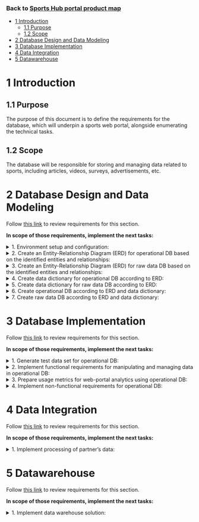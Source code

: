 ### Back to [Sports Hub portal product map](../../README.md#sports-hub-portal)

- [1 Introduction](#1-introduction)
  - [1.1 Purpose](#11-purpose)
  - [1.2 Scope](#12-scope)
- [2 Database Design and Data Modeling](#2-database-design-and-data-modeling)
- [3 Database Implementation](#3-database-implementation)
- [4 Data Integration](#4-data-integration)
- [5 Datawarehouse](#5-datawarehouse)

# 1 Introduction

## 1.1 Purpose

The purpose of this document is to define the requirements for the database, which will underpin a sports web portal, alongside enumerating the technical tasks.

## 1.2 Scope 

The database will be responsible for storing and managing data related to sports, including articles, videos, surveys, advertisements, etc. 

# 2 Database Design and Data Modeling

Follow [this link](/db_requirements/database_design_and_data_modeling/README.md) to review requirements for this section.

**In scope of those requirements, implement the next tasks:**

<details>
  <summary>1. Environment setup and configuration:</summary>

  1. Install and configure RDBMS. 
  2. Install and configure DB management tool. 
  3. Install and configure data integration tool. 
  4. Git configuration. 

</details>

<details>
  <summary>2. Create an Entity-Relationship Diagram (ERD) for operational DB based on the identified entities and relationships:</summary>

  1. Identify the entities that need to be represented in the database. 
  2. Analyze the relationships between the entities. 
  3. Identify the attributes associated with each entity. 
  4. Choose data types for entities. 
  5. Determine primary key for each entity. 
  6. Normalize the data model to minimize redundancy and improve efficiency.  

</details>

<details>
  <summary>3. Create an Entity-Relationship Diagram (ERD) for raw data DB based on the identified entities and relationships:</summary>

  1. Identify the entities that need to be represented in the database. 
  2. Analyze the relationships between the entities. 
  3. Identify the attributes associated with each entity. 
  4. Choose data types for entities. 
  5. Determine primary key for each entity. 
  6. Normalize the data model to minimize redundancy and improve efficiency.  

</details>

<details>
  <summary>4. Create data dictionary for operational DB according to ERD:</summary>

  1. Describe entities related to articles. 
  2. Describe entities related to videos. 
  3. Describe entities related to comments. 
  4. Describe entities related to publication categories. 
  5. Describe entities related to users’ data. 
  6. Describe entities related to authors of publications. 
  7. Describe entities related to publication partners. 
  8. Describe entities related to surveys. 
  9. Describe entities related to social network data. 
  10. Describe entities related to banners. 
  11. Describe entities related to advertisement.  
  12. Describe entities related to users’ subscription. 
  13. Describe entities related to additional entities that were identified during DB modeling. 

</details>

<details>
  <summary>5. Create data dictionary for raw data DB according to ERD:</summary>

  1. Describe entities related to articles. 
  2. Describe entities related to article categories. 
  3. Describe entities related to users’ data. 
  4. Describe entities related to partners. 
  5. Describe entities related to additional entities that were identified during DB modeling. 

</details>

<details>
  <summary>6. Create operational DB according to ERD and data dictionary:</summary>

  1. Create Operational DB. 
  2. Create entities related to articles. 
  3. Create entities related to videos. 
  4. Create entities related to comments. 
  5. Create entities related to publication categories. 
  6. Create entities related to users’ data. 
  7. Create entities related to authors of publications. 
  8. Create entities related to publication partners. 
  9. Create entities related to surveys. 
  10. Create entities related to social network data. 
  11. Create entities related to banners. 
  12. Create entities related to advertisement.  
  13. Create entities related to users’ subscription. 
  14. Create entities related to additional entities that were identified during DB modeling. 

</details>

<details>
  <summary>7. Create raw data DB according to ERD and data dictionary:</summary>

  1. Create Raw DB. 
  2. Create entities related to articles. 
  3. Create entities related to article categories. 
  4. Create entities related to users’ data. 
  5. Create entities related to partners. 
  6. Create entities related to additional entities that were identified during DB modeling. 

</details>

# 3 Database Implementation

Follow [this link](/db_requirements/database_implementation/README.md) to review requirements for this section.

**In scope of those requirements, implement the next tasks:**

<details>
  <summary>1. Generate test data set for operational DB:</summary>

1. Generate data related to articles. 
2. Generate data related to videos. 
3. Generate data related to comments. 
4. Generate data related to publication categories. 
5. Generate data related to users. 
6. Generate data related to authors of publications. 
7. Generate data related to publication partners. 
8. Generate data related to surveys. 
9. Generate data related to social networks. 
10. Generate data related to banners. 
11. Generate data related to advertisement.  
12. Generate data related to users’ subscription. 
13. Generate data related to additional entities that were identified during DB modeling. 

</details>

<details>
  <summary>2. Implement functional requirements for manipulating and managing data in operational DB:</summary>

1. Implement functionality to log any data changes into a specific DB table. 
2. Implement functionality to log any errors and failures into a specific DB table. 
3. Implement functionality to add/edit/delete data related to articles. 
4. Implement functionality to enable/disable ability to comment on an article. 
5. Implement functionality to add/edit/delete data related to videos. 
6. Implement functionality to enable/disable ability to comment on a video. 
7. Implement functionality to enable/disable ability to share a video. 
8. Implement functionality to add/edit/delete data related to publication categories (sports, leagues, teams). 
9. Implement functionality to add/edit/delete data related to users. 
10. Implement functionality to store users’ activity. 
11. Implement functionality to notify administrators of any suspicious or unusual user activity. 
12. Implement functionality to export users’ activity data for requested period in CSV or Excel file. 
13. Implement functionality to allow users viewing their own activity history, including past logins, content creation and modification. 
14. Implement functionality to purge users’ activity data once in 90 days. 
15. Implement functionality to add/edit/delete data related to authors. 
16. Implement functionality to add/edit/delete data related to surveys. 
17. Implement functionality to store surveys answers in the appropriate DB tables. 
18. Implement functionality to store social networks tokens. 
19. Implement functionality to purge social network activity history once in 90 days. 
20. Implement functionality to add/edit/delete data related to banners. 
21. Implement functionality to add/edit/delete data related to advertisement. 
22. Implement functionality to store data about users’ views of advertisements. 
23. Implement functionality to purge history of advertisement views once in 90 days. 
24. Implement functionality to add/edit/delete data related to comments. 
25. Implement functionality to add/edit/delete data related to reactions. 
26. Implement functionality to add/edit/delete data related to subscriptions. 
27. Implement functionality to add/edit/delete data related to partners. 

</details>

<details>
  <summary>3. Prepare usage metrics for web-portal analytics using operational DB:</summary>

1. Retrieve the number of views of each article and video per day/week/month. 
2. Retrieve the number of comments for each article and video. 
3. Retrieve the number of shares for each article and video on social networks. 
4. Retrieve the ratio of positive to negative comments for each article. 
5. Retrieve the articles that have been published in the last 24 hours. 
6. Retrieve number of views of articles and videos per categories. 
7. Retrieve the number of replies for each comment of each article and video. 
8. Retrieve the percentage of users who shared publications on social media. 
9. Retrieve the percentage of users who have created an account but have never logged in. 
10. Retrieve information about how many new users sign up on website each week. 
11. Retrieve the number of comments left by each user. 
12. Retrieve duration of each session of each user on the website. 
13. Retrieve information about users who have logged in for more than 1 hour. 
14. Retrieve information about users’ preferable languages. 
15. Retrieve users who have not logged in to website in the last 30 days. 
16. Retrieve number of publications shared on social networks by each user. 
17. Retrieve total number of each publication shared on social networks. 
18. Retrieve number of articles and videos shares per each social network. 
19. Retrieve number of responses per survey. 
20. Retrieve number of surveys completed by each user. 
21. Retrieve number of advertisements’ views per day/week/month. 

</details>

<details>
  <summary>4. Implement non-functional requirements for operational DB:</summary>

1. Analyze query execution plans and optimize queries for better response time. 
2. Implement indexing strategies to enhance query performance. 
3. Fine-tune database configuration settings for optimal performance. 
4. Implement data archiving or purging mechanisms to manage data growth and optimize performance. 
5. Set up comprehensive monitoring for the database, including deadlocks, performance metrics, resource utilization, and workload patterns. 
6. Implement backup strategy. 
7. Implement role-based access control and user management. 
8. Identify sensitive data. 
9. Protect sensitive data with encryption a row-level security. 

</details>

# 4 Data Integration

Follow [this link](/db_requirements/data_integration/README.md) to review requirements for this section.

**In scope of those requirements, implement the next tasks:**

<details>
  <summary>1. Implement processing of partner’s data:</summary>

1. Create ETL workflow to process data from partner’s source. 
2. Create ETL workflow to migrate data from Raw DB to the Operational DB. 
3. Create error handling and alerting strategy for ETL solutions. 
4. Implement data quality checks and validation processes. 
5. Set up automatic execution of ETL processes according to schedules. 

</details>

# 5 Datawarehouse

Follow [this link](/db_requirements/datawarehouse/README.md) to review requirements for this section.

**In scope of those requirements, implement the next tasks:**

<details>
  <summary>1. Implement data warehouse solution:</summary>

1. Determine the appropriate architecture for the data warehouse, such as a star schema, snowflake schema, or hybrid approach. 
2. Define the dimensions, facts, and hierarchies that will structure the data warehouse. 
3. Create ERD for DWH according to the chosen architecture. 
4. Create DWH objects according to ERD. 
5. Design Slowly Changing Dimension (SCD) strategies. 
6. Design and implement the incremental load process to load only the changes since the last update. 
7. Develop the full load process to load the entire dataset from the source systems into the data warehouse when needed. 
8. Design and develop the ETL processes to extract data from source systems. 
9. Implement indexes strategy. 
10. Implement partitioning strategy. 

</details>
